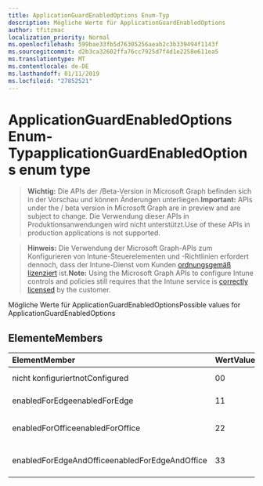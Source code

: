 ```yaml
---
title: ApplicationGuardEnabledOptions Enum-Typ
description: Mögliche Werte für ApplicationGuardEnabledOptions
author: tfitzmac
localization_priority: Normal
ms.openlocfilehash: 599bae33fb5d76305256aeab2c3b339494f1143f
ms.sourcegitcommit: d2b3ca32602ffa76cc7925d7f4d1e2258e611ea5
ms.translationtype: MT
ms.contentlocale: de-DE
ms.lasthandoff: 01/11/2019
ms.locfileid: "27852521"
---
```

# <a name="applicationguardenabledoptions-enum-type"></a><span data-ttu-id="fa59e-103">ApplicationGuardEnabledOptions Enum-Typ</span><span class="sxs-lookup"><span data-stu-id="fa59e-103">applicationGuardEnabledOptions enum type</span></span>

> <span data-ttu-id="fa59e-104">**Wichtig:** Die APIs der /Beta-Version in Microsoft Graph befinden sich in der Vorschau und können Änderungen unterliegen.</span><span class="sxs-lookup"><span data-stu-id="fa59e-104">**Important:** APIs under the / beta version in Microsoft Graph are in preview and are subject to change.</span></span> <span data-ttu-id="fa59e-105">Die Verwendung dieser APIs in Produktionsanwendungen wird nicht unterstützt.</span><span class="sxs-lookup"><span data-stu-id="fa59e-105">Use of these APIs in production applications is not supported.</span></span>

> <span data-ttu-id="fa59e-106">**Hinweis:** Die Verwendung der Microsoft Graph-APIs zum Konfigurieren von Intune-Steuerelementen und -Richtlinien erfordert dennoch, dass der Intune-Dienst vom Kunden [ordnungsgemäß lizenziert](https://go.microsoft.com/fwlink/?linkid=839381) ist.</span><span class="sxs-lookup"><span data-stu-id="fa59e-106">**Note:** Using the Microsoft Graph APIs to configure Intune controls and policies still requires that the Intune service is [correctly licensed](https://go.microsoft.com/fwlink/?linkid=839381) by the customer.</span></span>

<span data-ttu-id="fa59e-107">Mögliche Werte für ApplicationGuardEnabledOptions</span><span class="sxs-lookup"><span data-stu-id="fa59e-107">Possible values for ApplicationGuardEnabledOptions</span></span>
## <a name="members"></a><span data-ttu-id="fa59e-108">Elemente</span><span class="sxs-lookup"><span data-stu-id="fa59e-108">Members</span></span>
|<span data-ttu-id="fa59e-109">Element</span><span class="sxs-lookup"><span data-stu-id="fa59e-109">Member</span></span>|<span data-ttu-id="fa59e-110">Wert</span><span class="sxs-lookup"><span data-stu-id="fa59e-110">Value</span></span>|<span data-ttu-id="fa59e-111">Beschreibung</span><span class="sxs-lookup"><span data-stu-id="fa59e-111">Description</span></span>|
|:---|:---|:---|
|<span data-ttu-id="fa59e-112">nicht konfiguriert</span><span class="sxs-lookup"><span data-stu-id="fa59e-112">notConfigured</span></span>|<span data-ttu-id="fa59e-113">0</span><span class="sxs-lookup"><span data-stu-id="fa59e-113">0</span></span>|<span data-ttu-id="fa59e-114">Nicht konfiguriert</span><span class="sxs-lookup"><span data-stu-id="fa59e-114">Not Configured</span></span>|
|<span data-ttu-id="fa59e-115">enabledForEdge</span><span class="sxs-lookup"><span data-stu-id="fa59e-115">enabledForEdge</span></span>|<span data-ttu-id="fa59e-116">1</span><span class="sxs-lookup"><span data-stu-id="fa59e-116">1</span></span>|<span data-ttu-id="fa59e-117">Für einen Edgeserver aktiviert</span><span class="sxs-lookup"><span data-stu-id="fa59e-117">Enabled For Edge</span></span>|
|<span data-ttu-id="fa59e-118">enabledForOffice</span><span class="sxs-lookup"><span data-stu-id="fa59e-118">enabledForOffice</span></span>|<span data-ttu-id="fa59e-119">2</span><span class="sxs-lookup"><span data-stu-id="fa59e-119">2</span></span>|<span data-ttu-id="fa59e-120">Für Office aktiviert</span><span class="sxs-lookup"><span data-stu-id="fa59e-120">Enabled For Office</span></span>|
|<span data-ttu-id="fa59e-121">enabledForEdgeAndOffice</span><span class="sxs-lookup"><span data-stu-id="fa59e-121">enabledForEdgeAndOffice</span></span>|<span data-ttu-id="fa59e-122">3</span><span class="sxs-lookup"><span data-stu-id="fa59e-122">3</span></span>|<span data-ttu-id="fa59e-123">Für die Edge- und Office aktiviert</span><span class="sxs-lookup"><span data-stu-id="fa59e-123">Enabled For Edge And Office</span></span>|






